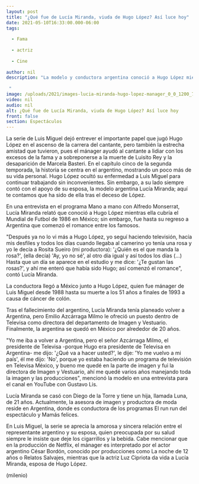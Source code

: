```yaml
---
layout: post
title: "¿Qué fue de Lucía Miranda, viuda de Hugo López? Así luce hoy"
date: 2021-05-10T16:33:00.000-06:00
tags:
  
  - Fama
  
  - actriz
  
  - Cine
  
author: nil
description: "La modelo y conductora argentina conoció a Hugo López mientras cubría el Mundial de Futbol de 1986 en México; aquí te contamos qué ha sido de ella.   "
image: /uploads/2021/images-lucia-miranda-hugo-lopez-manager_0_0_1200_747.jpg
video: nil
audio: nil
alt: ¿Qué fue de Lucía Miranda, viuda de Hugo López? Así luce hoy
front: false
section: Espectáculos
---
```


La serie de Luis Miguel dejó entrever el importante papel que jugó Hugo López en el ascenso de la carrera del cantante, pero también la estrecha amistad que tuvieron, pues el mánager ayudó al cantante a lidiar con los excesos de la fama y a sobreponerse a la muerte de Luisito Rey y la desaparición de Marcela Basteri. En el capítulo cinco de la segunda temporada, la historia se centra en el argentino, mostrando un poco más de su vida personal.  Hugo López ocultó su enfermedad a Luis Miguel para continuar trabajando sin inconvenientes. Sin embargo, a su lado siempre contó con el apoyo de su esposa, la modelo argentina Lucía Miranda; aquí te contamos que ha sido de ella tras el deceso de López. 

En una entrevista en el programa Mano a mano con Alfredo Monserrat, Lucía Miranda relató que conoció a Hugo López mientras ella cubría el Mundial de Futbol de 1986 en México; sin embargo, fue hasta su regreso a Argentina que comenzó el romance entre los famosos.  

"Después ya no lo vi más a Hugo López, yo seguí haciendo televisión, hacía mis desfiles y todos los días cuando llegaba al camerino yo tenía una rosa y yo le decía a Rosita Sueiro (mi productora): '¿Quién es el que manda la rosa?', (ella decía) 'Ay, yo no sé', al otro día igual y así todos los días (...) Hasta que un día se aparece en el estudio y me dice: '¿Te gustan las rosas?', y ahí me enteró que había sido Hugo; así comenzó el romance", contó Lucía Miranda.  

La conductora llegó a México junto a Hugo López, quien fue mánager de Luis Miguel desde 1988 hasta su muerte a los 51 años a finales de 1993 a causa de cáncer de colón.  

Tras el fallecimiento del argentino, Lucía Miranda tenía planeado volver a Argentina, pero Emilio Azcárraga Milmo le ofreció un puesto dentro de Televisa como directora del departamento de Imagen y Vestuario. Finalmente, la argentina se quedó en México por alrededor de 20 años.   

"Yo me iba a volver a Argentina, pero el señor Azcárraga Milmo, el presidente de Televisa -porque Hugo era presidente de Televisa en Argentina- me dijo: '¿Qué va a hacer usted?', le dije: 'Yo me vuelvo a mi país', él me dijo: 'No', porque yo estaba haciendo un programa de televisión en Televisa México, y bueno me quedé en la parte de imagen y fui la directora de Imagen y Vestuario, ahí me quedé varios años manejando toda la imagen y las producciones", mencionó la modelo en una entrevista para el canal en YouTube con Gustavo Lis.  

Lucía Miranda se casó con Diego de la Torre y tiene un hija, llamada Luna, de 21 años. Actualmente, la asesora de imagen y productora de moda reside en Argentina, donde es conductora de los programas El run run del espectáculo y Mamás felices.  

En Luis Miguel, la serie se aprecia la amorosa y sincera relación entre el representante argentino y su esposa, quien preocupada por su salud siempre le insiste que deje los cigarrillos y la bebida.  Cabe mencionar que en la producción de Netflix, el mánager es interpretado por el actor argentino César Bordón, conocido por producciones como La noche de 12 años o Relatos Salvajes, mientras que la actriz Luz Cipriota da vida a Lucía Miranda, esposa de Hugo López. 

(milenio)